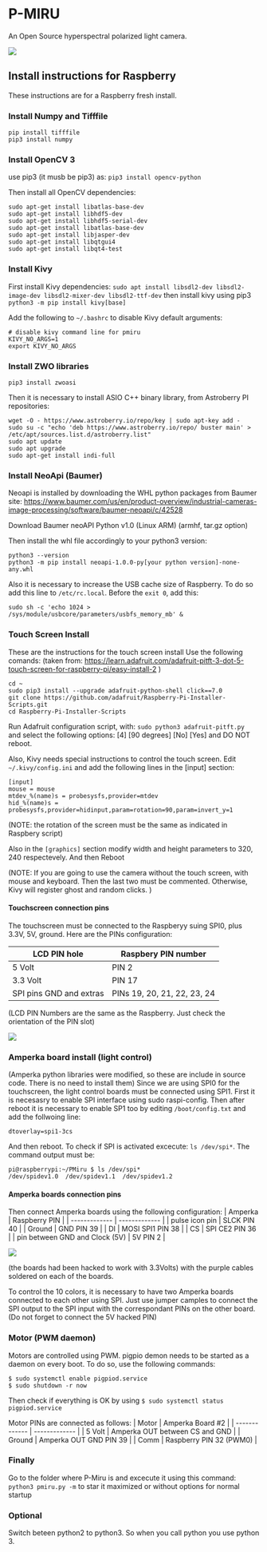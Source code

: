 # P-MIRU
An Open Source hyperspectral polarized light camera. 

![](https://i.ibb.co/4tCZpwy/img-20210320-wa0007.jpg)

## Install instructions for Raspberry

These instructions are for a Raspberry fresh install. 

### Install Numpy and Tifffile
```
pip install tifffile
pip3 install numpy
```

### Install OpenCV 3
use pip3 (it musb be pip3) as: 
`pip3 install opencv-python`

Then install all OpenCV dependencies:
```
sudo apt-get install libatlas-base-dev
sudo apt-get install libhdf5-dev
sudo apt-get install libhdf5-serial-dev
sudo apt-get install libatlas-base-dev
sudo apt-get install libjasper-dev
sudo apt-get install libqtgui4 
sudo apt-get install libqt4-test
```

### Install Kivy
First install Kivy dependencies: 
`sudo apt install libsdl2-dev libsdl2-image-dev libsdl2-mixer-dev libsdl2-ttf-dev`
then install kivy using pip3 
`python3 -m pip install kivy[base] `

Add the following to `~/.bashrc` to disable Kivy default arguments:
```
# disable kivy command line for pmiru
KIVY_NO_ARGS=1
export KIVY_NO_ARGS
```

### Install ZWO libraries
`pip3 install zwoasi`

Then it is necessary to install ASIO C++ binary library, from Astroberry PI repositories:
```
wget -O - https://www.astroberry.io/repo/key | sudo apt-key add -
sudo su -c "echo 'deb https://www.astroberry.io/repo/ buster main' > /etc/apt/sources.list.d/astroberry.list"
sudo apt update
sudo apt upgrade
sudo apt-get install indi-full
```

### Install NeoApi (Baumer) 
Neoapi is installed by downloading the WHL python packages from Baumer site: 
https://www.baumer.com/us/en/product-overview/industrial-cameras-image-processing/software/baumer-neoapi/c/42528

Download Baumer neoAPI Python v1.0 (Linux ARM)  (armhf, tar.gz option)

Then install the whl file accordingly to your python3 version:
```
python3 --version
python3 -m pip install neoapi-1.0.0-py[your python version]-none-any.whl
```

Also it is necessary to increase the USB cache size of Raspberry. To do so add this line to `/etc/rc.local`. Before the `exit 0`, add this: 
```
sudo sh -c 'echo 1024 > /sys/module/usbcore/parameters/usbfs_memory_mb' &
```

### Touch Screen Install
These are the instructions for the touch screen install
Use the following comands:  (taken from: https://learn.adafruit.com/adafruit-pitft-3-dot-5-touch-screen-for-raspberry-pi/easy-install-2 )
```
cd ~
sudo pip3 install --upgrade adafruit-python-shell click==7.0
git clone https://github.com/adafruit/Raspberry-Pi-Installer-Scripts.git
cd Raspberry-Pi-Installer-Scripts
```

Run Adafruit configuration script, with:
`sudo python3 adafruit-pitft.py `
and select the following options:
[4] [90 degrees] [No] [Yes] and DO NOT reboot. 

Also, Kivy needs special instructions to control the touch screen. 
Edit `~/.kivy/config.ini` and add the following lines in the [input] section:
```
[input]
mouse = mouse
mtdev_%(name)s = probesysfs,provider=mtdev
hid_%(name)s = probesysfs,provider=hidinput,param=rotation=90,param=invert_y=1
```

(NOTE: the rotation of the screen must be the same as indicated in Raspbery script) 

Also in the `[graphics]` section modify width and height parameters to 320, 240 respectevely.
And then Reboot

(NOTE: If you are going to use the camera without the touch screen, with mouse and keyboard.
Then the last two must be commented. Otherwise, Kivy will register ghost and random clicks. )

#### Touchscreen connection pins
The touchscreen must be connected to the Raspberyy suing SPI0, plus 3.3V, 5V, ground. 
Here are the PINs configuration: 

| LCD PIN hole  | Raspbery PIN number |
| ------------- | ------------- |
| 5 Volt   | PIN 2  |
| 3.3 Volt   | PIN 17  |
| SPI pins GND and extras   | PINs 19, 20, 21, 22, 23, 24  |
(LCD PIN Numbers are the same as the Raspberry. Just check the orientation of the PIN slot)

![](https://maker.pro/storage/g9KLAxU/g9KLAxUiJb9e4Zp1xcxrMhbCDyc3QWPdSunYAoew.png)

### Amperka board install (light control)
(Amperka python libraries were modified, so these are include in source code. There is no need to install them)
Since we are using SPI0 for the touchscreen, the light control boards must be connected using SPI1. 
First it is necesasry to enable SPI interface using sudo raspi-config. Then after reboot it is necessary
to enable SP1 too by editing `/boot/config.txt` and add the follwoing line:

`dtoverlay=spi1-3cs`

And then reboot. 
To check if SPI is activated excecute: `ls /dev/spi*`. The command output must be: 
```
pi@raspberrypi:~/PMiru $ ls /dev/spi*
/dev/spidev1.0  /dev/spidev1.1  /dev/spidev1.2
```

#### Amperka boards connection pins
Then connect Amperka boards using the following configuration: 
| Amperka  | Raspberry PIN |
| ------------- | ------------- |
| pulse icon pin   | SLCK      PIN 40  |
| Ground   | GND       PIN 39  |
| DI   | MOSI SPI1 PIN 38  |
| CS   | SPI CE2   PIN 36  |
| pin between GND and Clock (5V)   | 5V        PIN 2  |

![](https://maker.pro/storage/g9KLAxU/g9KLAxUiJb9e4Zp1xcxrMhbCDyc3QWPdSunYAoew.png)

(the boards had been hacked to work with 3.3Volts) 
with the purple cables soldered on each of the boards. 

To control the 10 colors, it is necessary to have two Amperka boards connected to each other using SPI.
Just use jumper camples to connect the SPI output to the SPI input with the correspondant PINs on the other board.
(Do not forget to connect the 5V hacked PIN)

### Motor (PWM daemon) 
Motors are controlled using PWM. pigpio demon needs to be started as a daemon on every boot. 
To do so, use the following commands:
```
$ sudo systemctl enable pigpiod.service
$ sudo shutdown -r now
```
Then check if everything is OK by using 
`$ sudo systemctl status pigpiod.service`

Motor PINs are connected as follows: 
| Motor  | Amperka Board #2 |
| ------------- | ------------- |
| 5 Volt   | Amperka OUT between CS and GND |
| Ground   | Amperka OUT GND       PIN 39  |
| Comm    | Raspberry PIN 32 (PWM0)  |

### Finally 
Go to the folder where P-Miru is and excecute it using this command: 
`python3 pmiru.py -m` to star it maximized or without options for normal startup

### Optional
Switch beteen python2 to python3. 
So when you call python you use python 3. 
